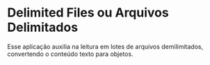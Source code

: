 # Delimited Files ou Arquivos Delimitados
Esse aplicação auxilia na leitura em lotes de arquivos demilimitados, convertendo o conteúdo texto para objetos.